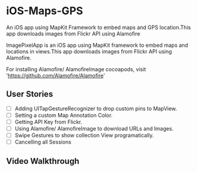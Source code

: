 # iOS-Maps-GPS
An iOS app using MapKit Framework to embed maps and GPS location.This app downloads images from Flickr API using Alamofire

ImagePixelApp is an iOS app using MapKit framework to embed maps and locations in views.This app downloads images from Flickr API using Alamofire.

For installing Alamofire/ AlamofireImage cocoapods, visit 'https://github.com/Alamofire/Alamofire'

## User Stories

* [ ] Adding UITapGestureRecognizer to drop custom pins to MapView.
* [ ] Setting a custom Map Annotation Color.
* [ ] Getting API Key from Flickr.
* [ ] Using Alamofire/ AlamofireImage to download URLs and Images.
* [ ] Swipe Gestures to show collection View programatically.
* [ ] Cancelling all Sessions

## Video Walkthrough


